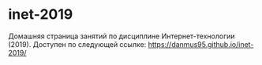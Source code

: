 # inet-2019
Домашняя страница занятий по дисциплине Интернет-технологии (2019).
Доступен по следующей ссылке: https://danmus95.github.io/inet-2019/
